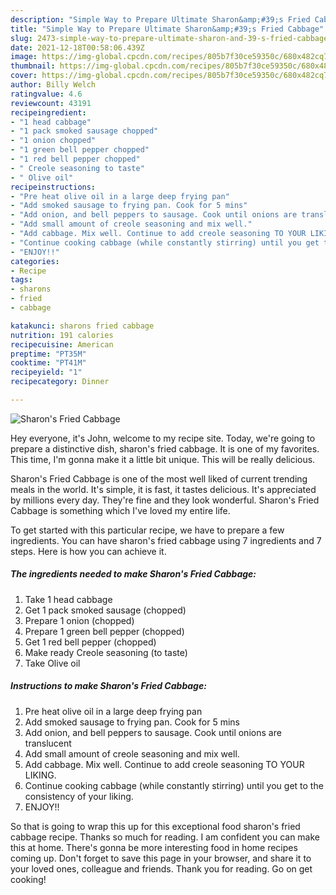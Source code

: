 ```yaml
---
description: "Simple Way to Prepare Ultimate Sharon&amp;#39;s Fried Cabbage"
title: "Simple Way to Prepare Ultimate Sharon&amp;#39;s Fried Cabbage"
slug: 2473-simple-way-to-prepare-ultimate-sharon-and-39-s-fried-cabbage
date: 2021-12-18T00:58:06.439Z
image: https://img-global.cpcdn.com/recipes/805b7f30ce59350c/680x482cq70/sharons-fried-cabbage-recipe-main-photo.jpg
thumbnail: https://img-global.cpcdn.com/recipes/805b7f30ce59350c/680x482cq70/sharons-fried-cabbage-recipe-main-photo.jpg
cover: https://img-global.cpcdn.com/recipes/805b7f30ce59350c/680x482cq70/sharons-fried-cabbage-recipe-main-photo.jpg
author: Billy Welch
ratingvalue: 4.6
reviewcount: 43191
recipeingredient:
- "1 head cabbage"
- "1 pack smoked sausage chopped"
- "1 onion chopped"
- "1 green bell pepper chopped"
- "1 red bell pepper chopped"
- " Creole seasoning to taste"
- " Olive oil"
recipeinstructions:
- "Pre heat olive oil in a large deep frying pan"
- "Add smoked sausage to frying pan. Cook for 5 mins"
- "Add onion, and bell peppers to sausage. Cook until onions are translucent"
- "Add small amount of creole seasoning and mix well."
- "Add cabbage. Mix well. Continue to add creole seasoning TO YOUR LIKING."
- "Continue cooking cabbage (while constantly stirring) until you get to the consistency of your liking."
- "ENJOY!!"
categories:
- Recipe
tags:
- sharons
- fried
- cabbage

katakunci: sharons fried cabbage 
nutrition: 191 calories
recipecuisine: American
preptime: "PT35M"
cooktime: "PT41M"
recipeyield: "1"
recipecategory: Dinner

---
```



![Sharon&#39;s Fried Cabbage](https://img-global.cpcdn.com/recipes/805b7f30ce59350c/680x482cq70/sharons-fried-cabbage-recipe-main-photo.jpg)

Hey everyone, it's John, welcome to my recipe site. Today, we're going to prepare a distinctive dish, sharon&#39;s fried cabbage. It is one of my favorites. This time, I'm gonna make it a little bit unique. This will be really delicious.



Sharon&#39;s Fried Cabbage is one of the most well liked of current trending meals in the world. It's simple, it is fast, it tastes delicious. It's appreciated by millions every day. They're fine and they look wonderful. Sharon&#39;s Fried Cabbage is something which I've loved my entire life.


To get started with this particular recipe, we have to prepare a few ingredients. You can have sharon&#39;s fried cabbage using 7 ingredients and 7 steps. Here is how you can achieve it.

<!--inarticleads1-->

##### The ingredients needed to make Sharon&#39;s Fried Cabbage:

1. Take 1 head cabbage
1. Get 1 pack smoked sausage (chopped)
1. Prepare 1 onion (chopped)
1. Prepare 1 green bell pepper (chopped)
1. Get 1 red bell pepper (chopped)
1. Make ready  Creole seasoning (to taste)
1. Take  Olive oil




<!--inarticleads2-->

##### Instructions to make Sharon&#39;s Fried Cabbage:

1. Pre heat olive oil in a large deep frying pan
1. Add smoked sausage to frying pan. Cook for 5 mins
1. Add onion, and bell peppers to sausage. Cook until onions are translucent
1. Add small amount of creole seasoning and mix well.
1. Add cabbage. Mix well. Continue to add creole seasoning TO YOUR LIKING.
1. Continue cooking cabbage (while constantly stirring) until you get to the consistency of your liking.
1. ENJOY!!




So that is going to wrap this up for this exceptional food sharon&#39;s fried cabbage recipe. Thanks so much for reading. I am confident you can make this at home. There's gonna be more interesting food in home recipes coming up. Don't forget to save this page in your browser, and share it to your loved ones, colleague and friends. Thank you for reading. Go on get cooking!
